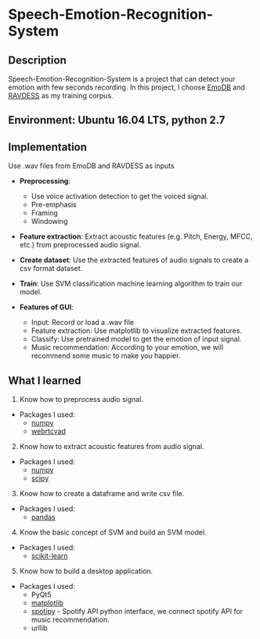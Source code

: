 # Speech-Emotion-Recognition-System

## Description
Speech-Emotion-Recognition-System is a project that can detect your emotion with few seconds recording. In this project, I choose [EmoDB](http://www.emodb.bilderbar.info/navi.html) and [RAVDESS](https://zenodo.org/record/1188976#.XTBWj-gzZEZ) as my training corpus.

## Environment: Ubuntu 16.04 LTS, python 2.7
## Implementation
Use .wav files from EmoDB and RAVDESS as inputs
- **Preprocessing**:
  - Use voice activation detection to get the voiced signal.
  - Pre-emphasis
  - Framing
  - Windowing
  
- **Feature extraction**: Extract acoustic features (e.g. Pitch, Energy, MFCC, etc.) from preprocessed audio signal.

- **Create dataset**: Use the extracted features of audio signals to create a csv format dataset.

- **Train**: Use SVM classification machine learning algorithm to train our model.

- **Features of GUI**:
  - Input: Record or load a .wav file
  - Feature extraction: Use matplotlib to visualize extracted features.
  - Classify: Use pretrained model to get the emotion of input signal.
  - Music recommendation: According to your emotion, we will recommend some music to make you happier. 
  
## What I learned
1. Know how to preprocess audio signal.
  - Packages I used:
    - [numpy](https://github.com/numpy/numpy)
    - [webrtcvad](https://github.com/wiseman/py-webrtcvad)
2. Know how to extract acoustic features from audio signal.
  - Packages I used:
    - [numpy](https://github.com/numpy/numpy)
    - [scipy](https://github.com/scipy/scipy)
3. Know how to create a dataframe and write csv file.
  - Packages I used:
    - [pandas](https://github.com/pandas-dev/pandas)
4. Know the basic concept of SVM and build an SVM model.
  - Packages I used:
    - [scikit-learn](https://github.com/scikit-learn/scikit-learn)
5. Know how to build a desktop application.
  - Packages I used:
    - PyQt5
    - [matplotlib](https://github.com/matplotlib/matplotlib)
    - [spotipy](https://github.com/plamere/spotipy) - Spotify API python interface, we connect spotify API for music recommendation.
    - urllib
